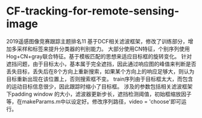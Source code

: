 # CF-tracking-for-remote-sensing-image
2019遥感图像竞赛跟踪主题排名11
基于DCF相关滤波框架，修改了训练部分，增加多采样和标签来提升分类器的判别能力。
大部分使用CN特征，个别序列使用Hog+CN+gray联合特征。基于模板匹配的思想来适应目标框的旋转变化。
针对遮挡问题，由于目标太小，基本属于完全遮挡，因此通过响应图的峰值来判断是否丢失目标，丢失后在8个方向上重新搜索，如果某个方向上的响应足够大，则认为目标重新出现在该位置上，否则搜索框不变。
train序列由于目标框太大，而包含的运动目标信息很少，因此跟踪时缩小了目标框。
涉及的参数包括相关滤波框架下padding window 的大小，滤波器更新步长，遮挡检测阈值，初始框缩放因子等，在makeParams.m中以设定好。修改序列路径，video = 'choose'即可运行。
